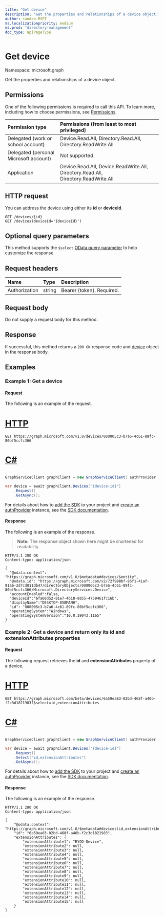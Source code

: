 ```yaml
---
title: "Get device"
description: "Get the properties and relationships of a device object."
author: sandeo-MSFT
ms.localizationpriority: medium
ms.prod: "directory-management"
doc_type: apiPageType
---
```


# Get device

Namespace: microsoft.graph

Get the properties and relationships of a device object.
## Permissions
One of the following permissions is required to call this API. To learn more, including how to choose permissions, see [Permissions](/graph/permissions-reference).


|Permission type      | Permissions (from least to most privileged)              |
|:--------------------|:---------------------------------------------------------|
|Delegated (work or school account) | Device.Read.All, Directory.Read.All, Directory.ReadWrite.All    |
|Delegated (personal Microsoft account) | Not supported.    |
|Application | Device.Read.All, Device.ReadWrite.All, Directory.Read.All, Directory.ReadWrite.All |

## HTTP request

You can address the device using either its **id** or **deviceId**.
<!-- { "blockType": "ignored" } -->
```http
GET /devices/{id}
GET /devices(deviceId='{deviceId}')
```

## Optional query parameters
This method supports the `$select` [OData query parameter](/graph/query-parameters) to help customize the response.

## Request headers
| Name       | Type | Description|
|:-----------|:------|:----------|
| Authorization  | string  | Bearer {token}. Required. |

## Request body
Do not supply a request body for this method.

## Response

If successful, this method returns a `200 OK` response code and [device](../resources/device.md) object in the response body.
## Examples

### Example 1: Get a device

#### Request

The following is an example of the request.

# [HTTP](#tab/http)
<!-- {
  "blockType": "request",
  "name": "get_device"
}-->
```msgraph-interactive
GET https://graph.microsoft.com/v1.0/devices/000005c3-b7a6-4c61-89fc-80bf5ccfc366
```

# [C#](#tab/csharp)

```csharp

GraphServiceClient graphClient = new GraphServiceClient( authProvider );

var device = await graphClient.Devices["{device-id}"]
	.Request()
	.GetAsync();

```


 For details about how to [add the SDK](/graph/sdks/sdk-installation) to your project and [create an authProvider](/graph/sdks/choose-authentication-providers) instance, see the [SDK documentation](/graph/sdks/sdks-overview).

#### Response
The following is an example of the response. 
>**Note:** The response object shown here might be shortened for readability.
<!-- {
  "blockType": "response",
  "truncated": true,
  "@odata.type": "microsoft.graph.device"
} -->
```http
HTTP/1.1 200 OK
Content-type: application/json

{
  "@odata.context": "https://graph.microsoft.com/v1.0/$metadata#devices/$entity",
  "@odata.id": "https://graph.microsoft.com/v2/72f988bf-86f1-41af-91ab-2d7cd011db47/directoryObjects/000005c3-b7a6-4c61-89fc-80bf5ccfc366/Microsoft.DirectoryServices.Device",
  "accountEnabled":false,
  "deviceId":"6fa60d52-01e7-4b18-8055-4759461fc16b",
  "displayName":"DESKTOP-858MANH",
  "id": "000005c3-b7a6-4c61-89fc-80bf5ccfc366",
  "operatingSystem":"Windows",
  "operatingSystemVersion":"10.0.19043.1165"
}
```

### Example 2: Get a device and return only its id and extensionAttributes properties

#### Request

The following request retrieves the **id** and **extensionAttributes** property of a device.


# [HTTP](#tab/http)
<!-- {
  "blockType": "request",
  "name": "get_device_select"
}-->
```msgraph-interactive
GET https://graph.microsoft.com/beta/devices/6a59ea83-02bd-468f-a40b-f2c3d1821983?$select=id,extensionAttributes
```

# [C#](#tab/csharp)

```csharp

GraphServiceClient graphClient = new GraphServiceClient( authProvider );

var device = await graphClient.Devices["{device-id}"]
	.Request()
	.Select("id,extensionAttributes")
	.GetAsync();

```


 For details about how to [add the SDK](/graph/sdks/sdk-installation) to your project and [create an authProvider](/graph/sdks/choose-authentication-providers) instance, see the [SDK documentation](/graph/sdks/sdks-overview).

#### Response

The following is an example of the response.

<!-- {
  "blockType": "response",
  "truncated": true,
  "@odata.type": "microsoft.graph.device"
} -->
```http
HTTP/1.1 200 OK
Content-type: application/json

{
    "@odata.context": "https://graph.microsoft.com/v1.0/$metadata#devices(id,extensionAttributes)/$entity",
    "id": "6a59ea83-02bd-468f-a40b-f2c3d1821983",
    "extensionAttributes": {
        "extensionAttribute1": "BYOD-Device",
        "extensionAttribute2": null,
        "extensionAttribute3": null,
        "extensionAttribute4": null,
        "extensionAttribute5": null,
        "extensionAttribute6": null,
        "extensionAttribute7": null,
        "extensionAttribute8": null,
        "extensionAttribute9": null,
        "extensionAttribute10": null,
        "extensionAttribute11": null,
        "extensionAttribute12": null,
        "extensionAttribute13": null,
        "extensionAttribute14": null,
        "extensionAttribute15": null
    }
}
```

<!-- uuid: 8fcb5dbc-d5aa-4681-8e31-b001d5168d79
2015-10-25 14:57:30 UTC -->
<!-- {
  "type": "#page.annotation",
  "description": "Get device",
  "keywords": "",
  "section": "documentation",
  "tocPath": "",
  "suppressions": [
  ]
}-->
